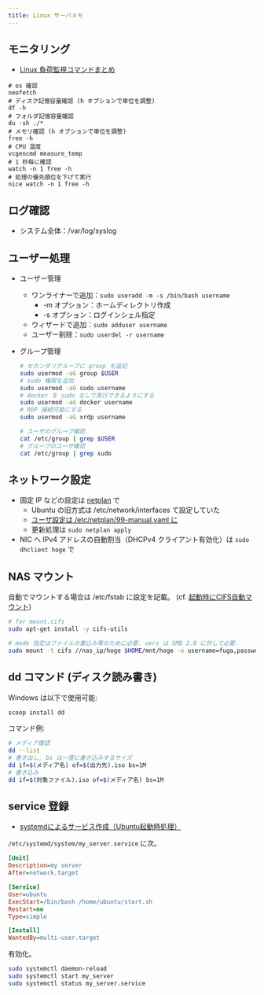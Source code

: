 ```yaml
---
title: Linux サーバメモ
---
```


## モニタリング

- [Linux 負荷監視コマンドまとめ](https://qiita.com/aosho235/items/c4d6995743dd1dac16e1)

```shell
# os 確認
neofetch
# ディスク記憶容量確認 (h オプションで単位を調整)
df -h
# フォルダ記憶容量確認
du -sh ./*
# メモリ確認 (h オプションで単位を調整)
free -h
# CPU 温度
vcgencmd measure_temp
# 1 秒毎に確認
watch -n 1 free -h
# 処理の優先順位を下げて実行
nice watch -n 1 free -h
```

## ログ確認

- システム全体：/var/log/syslog

## ユーザー処理

- ユーザー管理
  - ワンライナーで追加：`sudo useradd -m -s /bin/bash username`
    - -m オプション：ホームディレクトリ作成
    - -s オプション：ログインシェル指定
  - ウィザードで追加：`sudo adduser username`
  - ユーザー削除：`sudo userdel -r username`
- グループ管理

  ```bash
  # セカンダリグループに group を追記
  sudo usermod -aG group $USER
  # sudo 権限を追加
  sudo usermod -aG sudo username
  # docker を sudo なしで実行できるようにする
  sudo usermod -aG docker username
  # RDP 接続可能にする
  sudo usermod -aG xrdp username  

  # ユーザのグループ確認
  cat /etc/group | grep $USER
  # グループのユーザ確認
  cat /etc/group | grep sudo
  ```

## ネットワーク設定

- 固定 IP などの設定は [netplan](https://www.komee.org/entry/2018/06/12/181400) で
  - Ubuntu の旧方式は /etc/network/interfaces て設定していた
  - [ユーザ設定は /etc/netplan/99-manual.yaml に](https://qiita.com/yas-nyan/items/9033fb1d1037dcf9dba5)
  - 更新処理は `sudo netplan apply`
- NIC へ IPv4 アドレスの自動割当（DHCPv4 クライアント有効化）は `sudo dhclient hoge` で

## NAS マウント

自動でマウントする場合は /etc/fstab に設定を記載。
(cf. [起動時にCIFS自動マウント](http://www.profaim.jp/tools/soft/linux/auto_mnt.php))

```bash
# for mount.cifs
sudo apt-get install -y cifs-utils

# mode 指定はファイルの書込み等のために必要. vers は SMB 2.0 に対して必要.
sudo mount -t cifs //nas_ip/hoge $HOME/mnt/hoge -o username=fuga,password=piyo,file_mode=0777,dir_mode=0777,vers=2.0
```

## dd コマンド (ディスク読み書き)

Windows は以下で使用可能:

```bash
scoop install dd
```

コマンド例:

```bash
# メディア確認
dd --list
# 書き出し, bs は一度に書き込みするサイズ
dd if=$(メディア名) of=$(出力先).iso bs=1M
# 書き込み
dd if=$(対象ファイル).iso of=$(メディア名) bs=1M
```

## service 登録

- [systemdによるサービス作成（Ubuntu起動時処理）](https://qiita.com/bd8z/items/35c2b059819fd64e44b3)

`/etc/systemd/system/my_server.service` に次。

```ini
[Unit]
Description=my server
After=network.target

[Service]
User=ubuntu
ExecStart=/bin/bash /home/ubuntu/start.sh
Restart=no
Type=simple

[Install]
WantedBy=multi-user.target
```

有効化。

```bash
sudo systemctl daemon-reload
sudo systemctl start my_server
sudo systemctl status my_server.service
```